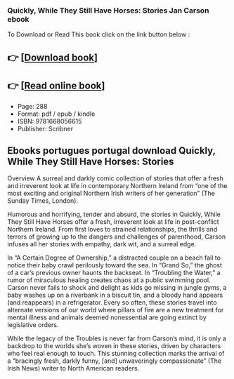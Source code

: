 ### Quickly, While They Still Have Horses: Stories Jan Carson ebook

To Download or Read This book click on the link button below :

## 👉  [**[Download book](http://ebooksharez.info/download.php?group=book&from=github.com&id=714188&lnk=1061 "Download book")**]

## 👉  [**[Read online book](http://ebooksharez.info/download.php?group=book&from=github.com&id=714188&lnk=1061 "Read online book")**]


* Page: 288
* Format: pdf / epub / kindle
* ISBN: 9781668056615
* Publisher: Scribner



## Ebooks portugues portugal download Quickly, While They Still Have Horses: Stories


Overview
A surreal and darkly comic collection of stories that offer a fresh and irreverent look at life in contemporary Northern Ireland from “one of the most exciting and original Northern Irish writers of her generation” (The Sunday Times, London).
 
 Humorous and horrifying, tender and absurd, the stories in Quickly, While They Still Have Horses offer a fresh, irreverent look at life in post-conflict Northern Ireland. From first loves to strained relationships, the thrills and terrors of growing up to the dangers and challenges of parenthood, Carson infuses all her stories with empathy, dark wit, and a surreal edge.
 
 In “A Certain Degree of Ownership,” a distracted couple on a beach fail to notice their baby crawl perilously toward the sea. In “Grand So,” the ghost of a car’s previous owner haunts the backseat. In “Troubling the Water,” a rumor of miraculous healing creates chaos at a public swimming pool. Carson never fails to shock and delight as kids go missing in jungle gyms, a baby washes up on a riverbank in a biscuit tin, and a bloody hand appears (and reappears) in a refrigerator. Every so often, these stories travel into alternate versions of our world where pillars of fire are a new treatment for mental illness and animals deemed nonessential are going extinct by legislative orders.
 
 While the legacy of the Troubles is never far from Carson’s mind, it is only a backdrop to the worlds she’s woven in these stories, driven by characters who feel real enough to touch. This stunning collection marks the arrival of a “bracingly fresh, darkly funny, [and] unwaveringly compassionate” (The Irish News) writer to North American readers.



